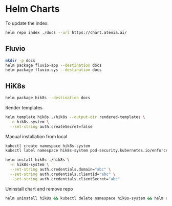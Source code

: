 # Helm Charts

To update the index:

```bash
helm repo index ./docs --url https://chart.atenia.ai/
```

## Fluvio

```bash
mkdir -p docs
helm package fluvio-app --destination docs
helm package fluvio-sys --destination docs
```

## HiK8s

```bash
helm package hik8s --destination docs
```

Render templates

```bash
helm template hik8s ./hik8s --output-dir rendered-templates \
  -n hik8s-system \
  --set-string auth.createSecret=false
```

Manual installation from local

```bash
kubectl create namespace hik8s-system
kubectl label namespace hik8s-system pod-security.kubernetes.io/enforce=privileged

helm install hik8s ./hik8s \
  -n hik8s-system \
  --set-string auth.credentials.domain="abc" \
  --set-string auth.credentials.clientId="abc" \
  --set-string auth.credentials.clientSecret="abc"
```

Uninstall chart and remove repo

```bash
helm uninstall hik8s && kubectl delete namespace hik8s-system && helm repo remove atenia
```
